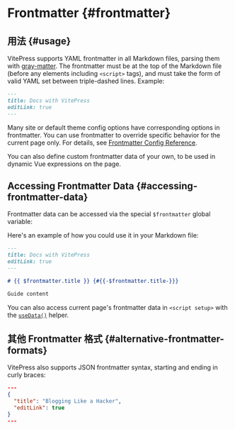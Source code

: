 # Frontmatter {#frontmatter}

## 用法 {#usage}

VitePress supports YAML frontmatter in all Markdown files, parsing them with [gray-matter](https://github.com/jonschlinkert/gray-matter). The frontmatter must be at the top of the Markdown file (before any elements including `<script>` tags), and must take the form of valid YAML set between triple-dashed lines. Example:

```md
---
title: Docs with VitePress
editLink: true
---
```

Many site or default theme config options have corresponding options in frontmatter. You can use frontmatter to override specific behavior for the current page only. For details, see [Frontmatter Config Reference](../reference/frontmatter-config).

You can also define custom frontmatter data of your own, to be used in dynamic Vue expressions on the page.

## Accessing Frontmatter Data {#accessing-frontmatter-data}

Frontmatter data can be accessed via the special `$frontmatter` global variable:

Here's an example of how you could use it in your Markdown file:

```md
---
title: Docs with VitePress
editLink: true
---

# {{ $frontmatter.title }} {#{{-$frontmatter.title-}}}

Guide content
```

You can also access current page's frontmatter data in `<script setup>` with the [`useData()`](../reference/runtime-api#usedata) helper.

## 其他 Frontmatter 格式 {#alternative-frontmatter-formats}

VitePress also supports JSON frontmatter syntax, starting and ending in curly braces:

```json
---
{
  "title": "Blogging Like a Hacker",
  "editLink": true
}
---
```
